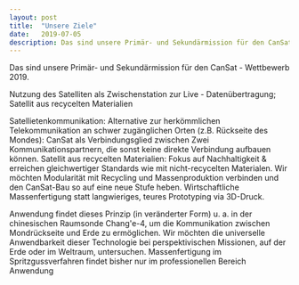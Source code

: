 ```yaml
---
layout: post
title:  "Unsere Ziele"
date:   2019-07-05
description: Das sind unsere Primär- und Sekundärmission für den CanSat - Wettbewerb 2019.
---
```


<p class="intro">Das sind unsere Primär- und Sekundärmission für den CanSat - Wettbewerb 2019.</p> 

Nutzung des Satelliten als Zwischenstation zur Live - Datenübertragung;
Satellit aus recycelten Materialien

Satellietenkommunikation: Alternative zur herkömmlichen Telekommunikation an schwer zugänglichen Orten (z.B. Rückseite des Mondes):
  CanSat als Verbindungsglied zwischen Zwei Kommunikationspartnern, die sonst keine direkte Verbindung aufbauen können.
Satellit aus recycelten Materialien: Fokus auf Nachhaltigkeit & erreichen gleichwertiger Standards wie mit nicht-recycelten Materialen.
  Wir möchten Modularität mit Recycling und Massenproduktion verbinden und den CanSat-Bau so auf eine neue Stufe heben.
  Wirtschaftliche Massenfertigung statt  langwieriges, teures Prototyping via 3D-Druck.

Anwendung findet dieses Prinzip (in veränderter Form) u. a. in der chinesischen Raumsonde Chang'e-4,
um die Kommunikation zwischen Mondrückseite und Erde zu ermöglichen.
Wir möchten die universelle Anwendbarkeit dieser Technologie bei perspektivischen Missionen, auf der Erde oder im Weltraum, untersuchen.
Massenfertigung im Spritzgussverfahren findet bisher nur im professionellen Bereich Anwendung 
